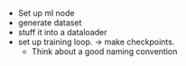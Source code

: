 * Set up ml node
* generate dataset
* stuff it into a dataloader
* set up training loop. -> make checkpoints.
  * Think about a good naming convention